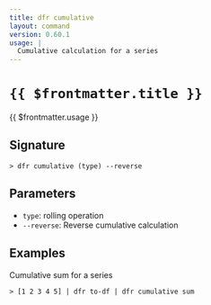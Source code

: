 ```yaml
---
title: dfr cumulative
layout: command
version: 0.60.1
usage: |
  Cumulative calculation for a series
---
```


# `{{ $frontmatter.title }}`

<div style='white-space: pre-wrap;'>{{ $frontmatter.usage }}</div>

## Signature

`> dfr cumulative (type) --reverse`

## Parameters

- `type`: rolling operation
- `--reverse`: Reverse cumulative calculation

## Examples

Cumulative sum for a series

```shell
> [1 2 3 4 5] | dfr to-df | dfr cumulative sum
```
